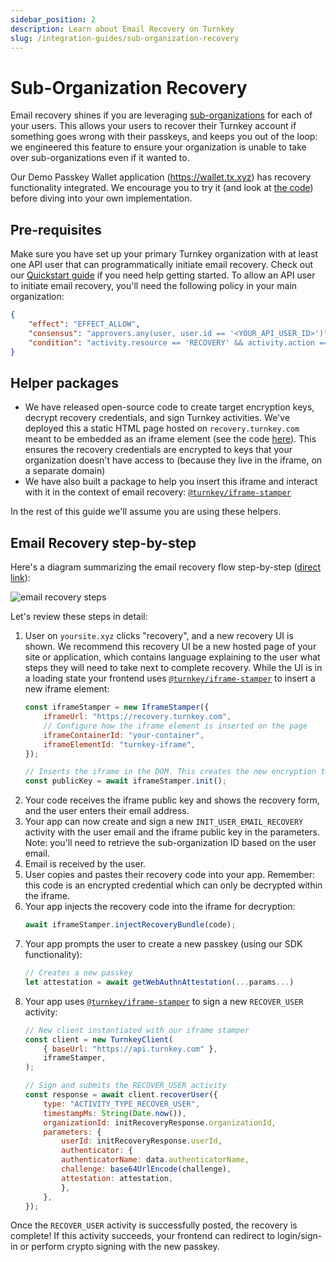 ```yaml
---
sidebar_position: 2
description: Learn about Email Recovery on Turnkey
slug: /integration-guides/sub-organization-recovery
---
```

# Sub-Organization Recovery

Email recovery shines if you are leveraging [sub-organizations](../getting-started/Sub-Organizations.md) for each of your users. This allows your users to recover their Turnkey account if something goes wrong with their passkeys, and keeps you out of the loop: we engineered this feature to ensure your organization is unable to take over sub-organizations even if it wanted to.

Our Demo Passkey Wallet application (https://wallet.tx.xyz) has recovery functionality integrated. We encourage you to try it (and look at [the code](https://github.com/tkhq/demo-passkey-wallet)) before diving into your own implementation.

## Pre-requisites

Make sure you have set up your primary Turnkey organization with at least one API user that can programmatically initiate email recovery. Check out our [Quickstart guide](../getting-started/Quickstart.md) if you need help getting started. To allow an API user to initiate email recovery, you'll need the following policy in your main organization:
```json JSON
{ 
    "effect": "EFFECT_ALLOW",
    "consensus": "approvers.any(user, user.id == '<YOUR_API_USER_ID>')",
    "condition": "activity.resource == 'RECOVERY' && activity.action == 'CREATE'"
}
```

## Helper packages

* We have released open-source code to create target encryption keys, decrypt recovery credentials, and sign Turnkey activities. We've deployed this a static HTML page hosted on `recovery.turnkey.com` meant to be embedded as an iframe element (see the code [here](https://github.com/tkhq/frames)). This ensures the recovery credentials are encrypted to keys that your organization doesn't have access to (because they live in the iframe, on a separate domain)
* We have also built a package to help you insert this iframe and interact with it in the context of email recovery: [`@turnkey/iframe-stamper`](https://www.npmjs.com/package/@turnkey/iframe-stamper)

In the rest of this guide we'll assume you are using these helpers.

## Email Recovery step-by-step

Here's a diagram summarizing the email recovery flow step-by-step ([direct link](/img/email_recovery_steps.png)):

<p style={{ textAlign: "center" }}>
    <img src="/img/email_recovery_steps.png" alt="email recovery steps" />
</p>

Let's review these steps in detail:

1. User on `yoursite.xyz` clicks "recovery", and a new recovery UI is shown. We recommend this recovery UI be a new hosted page of your site or application, which contains language explaining to the user what steps they will need to take next to complete recovery. While the UI is in a loading state your frontend uses [`@turnkey/iframe-stamper`](https://www.npmjs.com/package/@turnkey/iframe-stamper) to insert a new iframe element:
    ```js
    const iframeStamper = new IframeStamper({
        iframeUrl: "https://recovery.turnkey.com",
        // Configure how the iframe element is inserted on the page
        iframeContainerId: "your-container",
        iframeElementId: "turnkey-iframe",
    });

    // Inserts the iframe in the DOM. This creates the new encryption target key
    const publicKey = await iframeStamper.init();
    ```
2. Your code receives the iframe public key and shows the recovery form, and the user enters their email address.
3. Your app can now create and sign a new `INIT_USER_EMAIL_RECOVERY` activity with the user email and the iframe public key in the parameters. Note: you'll need to retrieve the sub-organization ID based on the user email.
4. Email is received by the user.
5. User copies and pastes their recovery code into your app. Remember: this code is an encrypted credential which can only be decrypted within the iframe.
6. Your app injects the recovery code into the iframe for decryption:
    ```js
    await iframeStamper.injectRecoveryBundle(code);
    ```
7. Your app prompts the user to create a new passkey (using our SDK functionality):
    ```js
    // Creates a new passkey
    let attestation = await getWebAuthnAttestation(...params...)
    ```
8. Your app uses [`@turnkey/iframe-stamper`](https://www.npmjs.com/package/@turnkey/iframe-stamper) to sign a new `RECOVER_USER` activity:
    ```js
    // New client instantiated with our iframe stamper
    const client = new TurnkeyClient(
        { baseUrl: "https://api.turnkey.com" },
        iframeStamper,
    );

    // Sign and submits the RECOVER_USER activity
    const response = await client.recoverUser({
        type: "ACTIVITY_TYPE_RECOVER_USER",
        timestampMs: String(Date.now()),
        organizationId: initRecoveryResponse.organizationId,
        parameters: {
            userId: initRecoveryResponse.userId,
            authenticator: {
            authenticatorName: data.authenticatorName,
            challenge: base64UrlEncode(challenge),
            attestation: attestation,
            },
        },
    });
    ```

Once the `RECOVER_USER` activity is successfully posted, the recovery is complete! If this activity succeeds, your frontend can redirect to login/sign-in or perform crypto signing with the new passkey.

